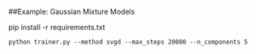 ##Example: Gaussian Mixture Models

pip install -r requirements.txt


    python trainer.py --method svgd --max_steps 20000 --n_components 5 

